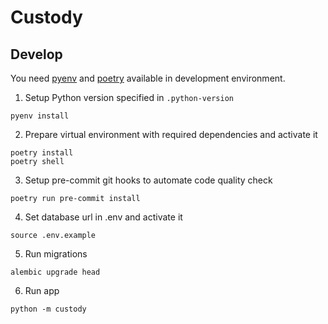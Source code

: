 # Custody

## Develop

You need [pyenv](https://github.com/pyenv/pyenv) and [poetry](https://python-poetry.org/) available in development environment.

1. Setup Python version specified in `.python-version`

```console
pyenv install
```

2. Prepare virtual environment with required dependencies and activate it

```console
poetry install
poetry shell
```

3. Setup pre-commit git hooks to automate code quality check

```console
poetry run pre-commit install
```

4. Set database url in .env and activate it

```console
source .env.example
```

5. Run migrations

```console
alembic upgrade head
```

6. Run app

```console
python -m custody
```

